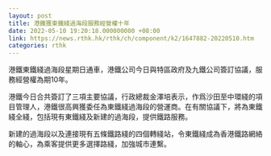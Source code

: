 ```yaml
---
layout: post
title: 港鐵獲東鐵綫過海段服務經營權十年
date: 2022-05-10 19:20:18.000000000 +08:00
link: https://news.rthk.hk/rthk/ch/component/k2/1647882-20220510.htm
categories: rthk
---
```


港鐵東鐵綫過海段星期日通車，港鐵公司今日與特區政府及九鐵公司簽訂協議，服務經營權為期10年。

港鐵今日合共簽訂了三項主要協議，行政總裁金澤培表示，作爲沙田至中環綫的項目管理人，港鐵很高興獲委任為東鐵綫過海段的營運商。在有關協議下，將為東鐵綫全綫，包括現有東鐵綫及新建的過海段，提供鐵路服務。

新建的過海段以及連接現有五條鐵路綫的四個轉綫站，令東鐵綫成為香港鐵路網絡的軸心，為乘客提供更多選擇路綫，加強城市連繫。
